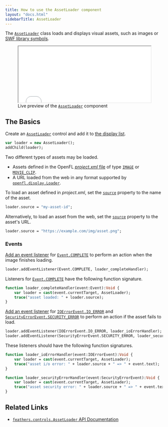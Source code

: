 ```yaml
---
title: How to use the AssetLoader component
layout: "docs.html"
sidebarTitle: AssetLoader
---
```


The [`AssetLoader`](https://api.feathersui.com/current/feathers/controls/AssetLoader.html) class loads and displays visual assets, such as images or [SWF library symbols](https://www.openfl.org/learn/haxelib/tutorials/using-swf-assets/).

<figure>
<iframe src="/learn/haxe-openfl/samples/asset-loader.html" width="100%" height="180"></iframe>
<figcaption>Live preview of the <a href="https://api.feathersui.com/current/feathers/controls/AssetLoader.html"><code>AssetLoader</code></a> component</figcaption>
</figure>

## The Basics

Create an [`AssetLoader`](https://api.feathersui.com/current/feathers/controls/AssetLoader.html) control and add it to [the display list](https://books.openfl.org/openfl-developers-guide/display-programming/basics-of-display-programming.html).

```haxe
var loader = new AssetLoader();
addChild(loader);
```

Two different types of assets may be loaded.

- Assets defined in the OpenFL [_project.xml_ file](https://lime.openfl.org/docs/project-files/xml-format/#assets) of type [`IMAGE`](https://api.openfl.org/openfl/utils/AssetType.html#IMAGE) or [`MOVIE_CLIP`](https://api.openfl.org/openfl/utils/AssetType.html#MOVIE_CLIP).
- A URL loaded from the web in any format supported by [`openfl.display.Loader`](https://api.openfl.org/openfl/display/Loader.html).

To load an asset defined in _project.xml_, set the [`source`](https://api.feathersui.com/current/feathers/controls/AssetLoader.html#source) property to the name of the asset.

```haxe
loader.source = "my-asset-id";
```

Alternatively, to load an asset from the web, set the [`source`](https://api.feathersui.com/current/feathers/controls/AssetLoader.html#source) property to the asset's URL.

```haxe
loader.source = "https://example.com/img/asset.png";
```

### Events

[Add an event listener](https://books.openfl.org/openfl-developers-guide/handling-events/basics-of-handling-events.html) for [`Event.COMPLETE`](https://api.openfl.org/openfl/events/Event.html#COMPLETE) to perform an action when the image finishes loading.

```haxe
loader.addEventListener(Event.COMPLETE, loader_completeHandler);
```

Listeners for [`Event.COMPLETE`](https://api.openfl.org/openfl/events/Event.html#COMPLETE) have the following function signature.

```haxe
function loader_completeHandler(event:Event):Void {
    var loader = cast(event.currentTarget, AssetLoader);
    trace("asset loaded: " + loader.source);
}
```

[Add an event listener](https://books.openfl.org/openfl-developers-guide/handling-events/basics-of-handling-events.html) for [`IOErrorEvent.IO_ERROR`](https://api.openfl.org/openfl/events/IOErrorEvent.html#IO_ERROR) and [`SecurityErrorEvent.SECURITY_ERROR`](https://api.openfl.org/openfl/events/SecurityErrorEvent.html#SECURITY_ERROR) to perform an action if the asset fails to load.

```haxe
loader.addEventListener(IOErrorEvent.IO_ERROR, loader_ioErrorHandler);
loader.addEventListener(SecurityErrorEvent.SECURITY_ERROR, loader_securityErrorHandler);
```

These listeners should have the following function signatures.

```haxe
function loader_ioErrorHandler(event:IOErrorEvent):Void {
    var loader = cast(event.currentTarget, AssetLoader);
    trace("asset i/o error: " + loader.source + " => " + event.text);
}

function loader_securityErrorHandler(event:SecurityErrorEvent):Void {
    var loader = cast(event.currentTarget, AssetLoader);
    trace("asset security error: " + loader.source + " => " + event.text);
}
```

## Related Links

- [`feathers.controls.AssetLoader` API Documentation](https://api.feathersui.com/current/feathers/controls/AssetLoader.html)

